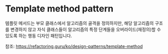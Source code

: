 # Template method pattern

템플릿 메서드는 부모 클래스에서 알고리즘의 골격을 정의하지만,
해당 알고리즘의 구조를 변경하지 않고 자식 클래스들이 알고리즘의 특정 단계들을 오버라이드​(재정의)​할 수 있도록 하는 행동 디자인 패턴입니다.

참조: <https://refactoring.guru/ko/design-patterns/template-method>
